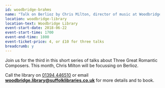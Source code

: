 ```yaml
---
id: woodbridge-brahms
name: "Talk on Berlioz by Chris Milton, director of music at Woodbridge School"
location: woodbridge-library
location-text: Woodbridge Library
event-start-date: 2018-06-22
event-start-time: 1700
event-end-time: 1800
event-ticket-price: 4, or £10 for three talks
breadcrumb: y
---
```


Join us for the third in this short series of talks about Three Great Romantic Composers. This month, Chris Milton will be focussing on Berlioz.

Call the library on [01394 446510](tel:01394446510) or email **woodbridge.library@suffolklibraries.co.uk** for more details and to book.
